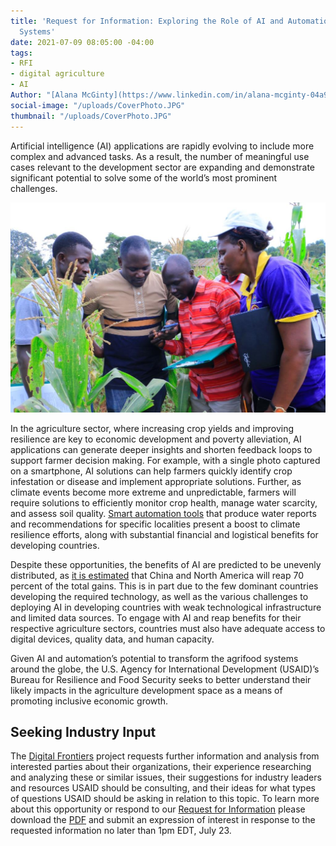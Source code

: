 ```yaml
---
title: 'Request for Information: Exploring the Role of AI and Automation on Agrifood
  Systems'
date: 2021-07-09 08:05:00 -04:00
tags:
- RFI
- digital agriculture
- AI
Author: "[Alana McGinty](https://www.linkedin.com/in/alana-mcginty-04a91657/)"
social-image: "/uploads/CoverPhoto.JPG"
thumbnail: "/uploads/CoverPhoto.JPG"
---
```


Artificial intelligence (AI) applications are rapidly evolving to include more complex and advanced tasks. As a result, the number of meaningful use cases relevant to the development sector are expanding and demonstrate significant potential to solve some of the world’s most prominent challenges.

![CoverPhoto.JPG](/uploads/CoverPhoto.JPG)

<!--more-->

In the agriculture sector, where increasing crop yields and improving resilience are key to economic development and poverty alleviation, AI applications can generate deeper insights and shorten feedback loops to support farmer decision making. For example, with a single photo captured on a smartphone, AI solutions can help farmers quickly identify crop infestation or disease and implement appropriate solutions. Further, as climate events become more extreme and unpredictable, farmers will require solutions to efficiently monitor crop health, manage water scarcity, and assess soil quality. [Smart automation tools](https://www.idrc.ca/sites/default/files/ai_en.pdf) that produce water reports and recommendations for specific localities present a boost to climate resilience efforts, along with substantial financial and logistical benefits for developing countries.

Despite these opportunities, the benefits of AI are predicted to be unevenly distributed, as [it is estimated](https://static1.squarespace.com/static/5b156e3bf2e6b10bb0788609/t/5e1f0a37e723f0468c1a77c8/1579092542334/AI\+and\+international\+Development_FNL.pdf) that China and North America will reap 70 percent of the total gains. This is in part due to the few dominant countries developing the required technology, as well as the various challenges to deploying AI in developing countries with weak technological infrastructure and limited data sources. To engage with AI and reap benefits for their respective agriculture sectors, countries must also have adequate access to digital devices, quality data, and human capacity.

Given AI and automation’s potential to transform the agrifood systems around the globe, the U.S. Agency for International Development (USAID)’s Bureau for Resilience and Food Security seeks to better understand their likely impacts in the agriculture development space as a means of promoting inclusive economic growth. 

## Seeking Industry Input

The [Digital Frontiers](https://www.dai.com/our-work/projects/worldwide-digital-frontiers-df) project requests further information and analysis from interested parties about their organizations, their experience researching and analyzing these or similar issues, their suggestions for industry leaders and resources USAID should be consulting, and their ideas for what types of questions USAID should be asking in relation to this topic. To learn more about this opportunity or respond to our [Request for Information](https://drive.google.com/file/d/1la-TiW1T7_y5VV5XFWr83r8_0LSBf_-u/view?usp=sharing) please download the [PDF](https://drive.google.com/file/d/1la-TiW1T7_y5VV5XFWr83r8_0LSBf_-u/view?usp=sharing) and submit an expression of interest in response to the requested information no later than 1pm EDT, July 23.